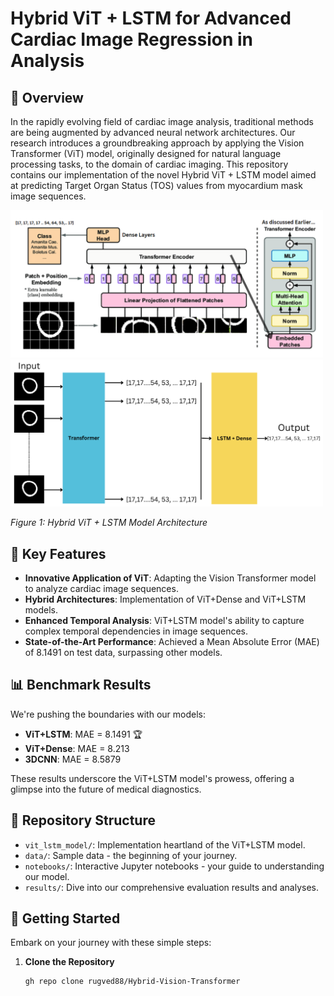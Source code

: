 # Hybrid ViT + LSTM for Advanced Cardiac Image Regression in Analysis

## 🚀 Overview

In the rapidly evolving field of cardiac image analysis, traditional methods are being augmented by advanced neural network architectures. Our research introduces a groundbreaking approach by applying the Vision Transformer (ViT) model, originally designed for natural language processing tasks, to the domain of cardiac imaging. This repository contains our implementation of the novel Hybrid ViT + LSTM model aimed at predicting Target Organ Status (TOS) values from myocardium mask image sequences.


<img src="images_1/vit.png" alt="Hybrid ViT + LSTM Architecture" width="500">
<img src="images_1/VIT_LSTM.png" alt="Hybrid ViT + LSTM Architecture" width="500">


*Figure 1: Hybrid ViT + LSTM Model Architecture*

## 🌟 Key Features

- **Innovative Application of ViT**: Adapting the Vision Transformer model to analyze cardiac image sequences.
- **Hybrid Architectures**: Implementation of ViT+Dense and ViT+LSTM models.
- **Enhanced Temporal Analysis**: ViT+LSTM model's ability to capture complex temporal dependencies in image sequences.
- **State-of-the-Art Performance**: Achieved a Mean Absolute Error (MAE) of 8.1491 on test data, surpassing other models.


## 📊 Benchmark Results

We're pushing the boundaries with our models:

- **ViT+LSTM**: MAE = 8.1491 🏆
- **ViT+Dense**: MAE = 8.213
- **3DCNN**: MAE = 8.5879

These results underscore the ViT+LSTM model's prowess, offering a glimpse into the future of medical diagnostics.

## 📁 Repository Structure

- `vit_lstm_model/`: Implementation heartland of the ViT+LSTM model.
- `data/`: Sample data - the beginning of your journey.
- `notebooks/`: Interactive Jupyter notebooks - your guide to understanding our model.
- `results/`: Dive into our comprehensive evaluation results and analyses.

## 🚶 Getting Started

Embark on your journey with these simple steps:

1. **Clone the Repository**
   ```bash
   gh repo clone rugved88/Hybrid-Vision-Transformer
